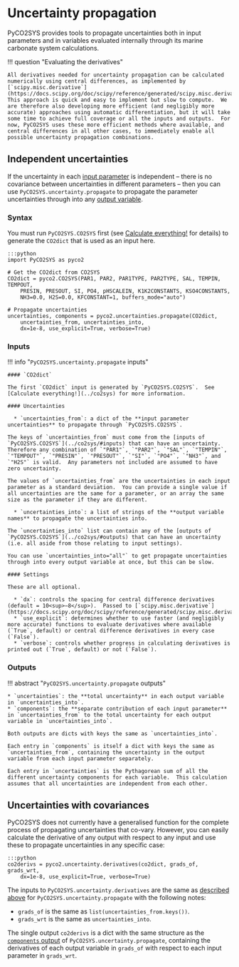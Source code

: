 # Uncertainty propagation

PyCO2SYS provides tools to propagate uncertainties both in input parameters and in variables evaluated internally through its marine carbonate system calculations.

!!! question "Evaluating the derivatives"

    All derivatives needed for uncertainty propagation can be calculated numerically using central differences, as implemented by [`scipy.misc.derivative`](https://docs.scipy.org/doc/scipy/reference/generated/scipy.misc.derivative.html).  This approach is quick and easy to implement but slow to compute.  We are therefore also developing more efficient (and negligibly more accurate) approaches using automatic differentiation, but it will take some time to achieve full coverage or all the inputs and outputs.  For now, PyCO2SYS uses these more efficient methods where available, and central differences in all other cases, to immediately enable all possible uncertainty propagation combinations.

## Independent uncertainties

If the uncertainty in each [input parameter](../co2sys/#inputs) is independent – there is no covariance between uncertainties in different parameters – then you can use `PyCO2SYS.uncertainty.propagate` to propagate the parameter uncertainties through into any [output variable](../co2sys/#outputs).

### Syntax

You must run `PyCO2SYS.CO2SYS` first (see [Calculate everything!](../co2sys) for details) to generate the `CO2dict` that is used as an input here.

    :::python
    import PyCO2SYS as pyco2

    # Get the CO2dict from CO2SYS
    CO2dict = pyco2.CO2SYS(PAR1, PAR2, PAR1TYPE, PAR2TYPE, SAL, TEMPIN, TEMPOUT,
        PRESIN, PRESOUT, SI, PO4, pHSCALEIN, K1K2CONSTANTS, KSO4CONSTANTS,
        NH3=0.0, H2S=0.0, KFCONSTANT=1, buffers_mode="auto")
    
    # Propagate uncertainties
    uncertainties, components = pyco2.uncertainties.propagate(CO2dict,
        uncertainties_from, uncertainties_into,
        dx=1e-8, use_explicit=True, verbose=True)

### Inputs

!!! info "`PyCO2SYS.uncertainty.propagate` inputs"

    #### `CO2dict`

    The first `CO2dict` input is generated by `PyCO2SYS.CO2SYS`.  See [Calculate everything!](../co2sys) for more information.

    #### Uncertainties

      * `uncertainties_from`: a dict of the **input parameter uncertainties** to propagate through `PyCO2SYS.CO2SYS`.

    The keys of `uncertainties_from` must come from the [inputs of `PyCO2SYS.CO2SYS`](../co2sys/#inputs) that can have an uncertainty.  Therefore any combination of `"PAR1"`, `"PAR2"`, `"SAL"`, `"TEMPIN"`, `"TEMPOUT"`, `"PRESIN"`, `"PRESOUT"`, `"SI"`, `"PO4"`, `"NH3"`, and `"H2S"` is valid.  Any parameters not included are assumed to have zero uncertainty.
    
    The values of `uncertainties_from` are the uncertainties in each input parameter as a standard deviation.  You can provide a single value if all uncertainties are the same for a parameter, or an array the same size as the parameter if they are different.

      * `uncertainties_into`: a list of strings of the **output variable names** to propagate the uncertainties into.

    The `uncertainties_into` list can contain any of the [outputs of `PyCO2SYS.CO2SYS`](../co2sys/#outputs) that can have an uncertainty (i.e. all aside from those relating to input settings).

    You can use `uncertainties_into="all"` to get propagate uncertainties through into every output variable at once, but this can be slow.

    #### Settings

    These are all optional.

      * `dx`: controls the spacing for central difference derivatives (default = 10<sup>−8</sup>).  Passed to [`scipy.misc.derivative`](https://docs.scipy.org/doc/scipy/reference/generated/scipy.misc.derivative.html).
      * `use_explicit`: determines whether to use faster (and negligibly more accurate) functions to evaluate derivatives where available (`True`, default) or central difference derivatives in every case (`False`).
      * `verbose`: controls whether progress in calculating derivatives is printed out (`True`, default) or not (`False`).

### Outputs

!!! abstract "`PyCO2SYS.uncertainty.propagate` outputs"

    * `uncertainties`: the **total uncertainty** in each output variable in `uncertainties_into`.
    * `components`: the **separate contribution of each input parameter** in `uncertainties_from` to the total uncertainty for each output variable in `uncertainties_into`.

    Both outputs are dicts with keys the same as `uncertainties_into`.

    Each entry in `components` is itself a dict with keys the same as `uncertainties_from`, containing the uncertainty in the output variable from each input parameter separately.

    Each entry in `uncertainties` is the Pythagorean sum of all the different uncertainty components for each variable.  This calculation assumes that all uncertainties are independent from each other.

## Uncertainties with covariances

PyCO2SYS does not currently have a generalised function for the complete process of propagating uncertainties that co-vary.  However, you can easily calculate the derivative of any output with respect to any input and use these to propagate uncertainties in any specific case:

    :::python
    co2derivs = pyco2.uncertainty.derivatives(co2dict, grads_of, grads_wrt,
        dx=1e-8, use_explicit=True, verbose=True)

The inputs to `PyCO2SYS.uncertainty.derivatives` are the same as [described above](#inputs) for `PyCO2SYS.uncertainty.propagate` with the following notes:

  * `grads_of` is the same as `list(uncertainties_from.keys())`.
  * `grads_wrt` is the same as `uncertainties_into`.

The single output `co2derivs` is a dict with the same structure as the [`components` output](#outputs) of `PyCO2SYS.uncertainty.propagate`, containing the derivatives of each output variable in `grads_of` with respect to each input parameter in `grads_wrt`.
